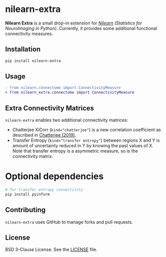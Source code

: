 # nilearn-extra

**Nilearn Extra** is a small drop-in extension for *[Nilearn](https://nilearn.github.io/) (Statistics for NeuroImaging in Python)*. Currently, it provides some additional functional connectivity measures.



## Installation

```bash
pip install nilearn-extra
```

## Usage

```diff
- from nilearn.connectome import ConnectivityMeasure
+ from nilearn_extra.connectome import ConnectivityMeasure
```

## Extra Connectivity Matrices

`nilearn-extra` enables two additional connectivity matrices:
- Chatterjee XiCorr (`kind="chatterjee"`) is a new correlation coefficient as described in [Chatterjee (2019)](https://arxiv.org/abs/1909.10140).
- Transfer Entropy (`kind="transfer entropy"`) between regions X and Y is amount of uncertainty reduced in Y by knowing the past values of X. Note that transfer entropy is a asymmetric measure, so is the connectivity matrix.

# Optional dependencies

```bash
# for transfer entropy connectivity
pip install pyinform
```

## Contributing

`nilearn-extra` uses GitHub to manage forks and pull requests.

## License

BSD 3-Clause License. See the [LICENSE](LICENSE) file.
